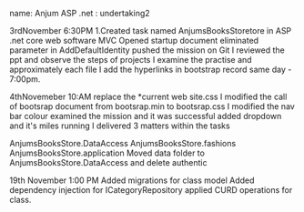 name: Anjum ASP .net : undertaking2

3rdNovember 6:30PM 1.Created task named AnjumsBooksStoretore in ASP .net core web software MVC Opened startup document eliminated parameter in AddDefaultIdentity pushed the mission on Git I reviewed the ppt and observe the steps of projects I examine the practise and approximately each file I add the hyperlinks in bootstrap record same day - 7:00pm.

4thNovemeber 10:AM replace the *current web site.css I modified the call of bootsrap document from bootsrap.min to bootsrap.css I modified the nav bar colour examined the mission and it was successful added dropdown and it's miles running I delivered 3 matters within the tasks

AnjumsBooksStore.DataAccess
AnjumsBooksStore.fashions
AnjumsBooksStore.application Moved data folder to AnjumsBooksStore.DataAccess and delete authentic

19th November 1:00 PM
Added migrations for class model
Added dependency injection for ICategoryRepository
applied CURD operations for class.
			
